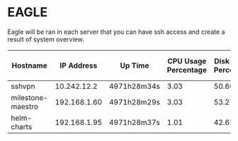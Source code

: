 # EAGLE

Eagle will be ran in each server that you can have ssh access and create a
result of system overview.

| Hostname    | IP Address   | Up Time     | CPU Usage Percentage | Disk Usage Percentage | Memory Usage Percentage | Load Average 1 | Load Average 5 | Load average 15 |
| ----------- | ------------ | ----------- | -------------------- | --------------------- | ----------------------- | -------------- | -------------- | --------------- |
| sshvpn   | 10.242.12.2 | 4971h28m34s | 3.03                 | 50.60                 | 481.1M                  | 0.09           | 0.03           | 0.01            |
| milestone-maestro | 192.168.1.60 | 4971h28m29s | 3.03                 | 53.27                 | 7.8G                    | 0.21           | 0.14           | 0.10            |
| helm-charts | 192.168.1.95 | 4971h28m37s | 1.01                 | 42.63                 | 985.1M                  | 0.00           | 0.02           | 0.00            |
